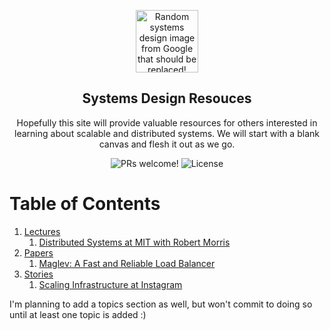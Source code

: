 <p align="center">
  <img src="https://miro.medium.com/max/2000/1*UXYdhUocJfSHSdV3vRn8OQ.png" alt="Random systems design image from Google that should be replaced!" width="100">
</p>

<h2 align="center">
  Systems Design Resouces
</h2>

<p align="center">
  Hopefully this site will provide valuable resources for others interested in learning about scalable and distributed systems. We will start with a blank canvas and flesh it out as we go.
</p>

<p align="center">
  <img src="https://img.shields.io/badge/PRs-Welcome!-yellowgreen" alt="PRs welcome!" />

  <img alt="License" src="https://img.shields.io/badge/license-MIT-yellowgreen">
</p>

# Table of Contents
1. [Lectures](#lectures)
    1. [Distributed Systems at MIT with Robert Morris](https://www.youtube.com/watch?v=cQP8WApzIQQ&list=PLrw6a1wE39_tb2fErI4-WkMbsvGQk9_UB)
2. [Papers](#papers)
    1. [Maglev: A Fast and Reliable Load Balancer](https://research.google/pubs/pub44824/) 
3. [Stories](#stories)
    1. [Scaling Infrastructure at Instagram](https://www.youtube.com/watch?v=hnpzNAPiC0E&t=2182s) 

I'm planning to add a topics section as well, but won't commit to doing so until at least one topic is added :)

